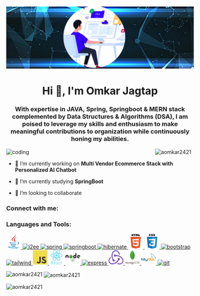 ![logo](https://github.com/aomkar2421/aomkar2421/blob/main/20240131_231805.jpg)
<h1 align="center">Hi 👋, I'm Omkar Jagtap</h1>
<h3 align="center">With expertise in JAVA, Spring, Springboot & MERN stack complemented by Data Structures & Algorithms (DSA), I am poised to leverage my skills and enthusiasm to make meaningful contributions to organization while continuously honing my abilities.</h3>

<img align="left" src="Couple Laptop System Coding.gif" alt="coding" width="400">

<p align="left"> <img src="https://komarev.com/ghpvc/?username=aomkar2421&label=Profile%20views&color=0e75b6&style=flat" alt="aomkar2421" /> </p>

- 🔭 I’m currently working on **Multi Vendor Ecommerce Stack with Personalized AI Chatbot**

- 🌱 I’m currently studying **SpringBoot**

- 👯 I’m looking to collaborate

<h3 align="left">Connect with me:</h3>
<p align="left">
</p>

<h3 align="left">Languages and Tools:</h3>
<p align="left"> 
  <a href="https://www.java.com" target="_blank" rel="noreferrer"> 
    <img src="https://raw.githubusercontent.com/devicons/devicon/master/icons/java/java-original.svg" alt="java" width="40" height="40"/> 
  </a> 
  <a href="https://www.oracle.com/java/technologies/j2ee.html" target="_blank" rel="noreferrer"> 
    <img src="https://www.vectorlogo.zone/logos/oracle/oracle-icon.svg" alt="j2ee" width="40" height="40"/> 
  </a> 
  <a href="https://spring.io/" target="_blank" rel="noreferrer"> 
    <img src="https://www.vectorlogo.zone/logos/springio/springio-icon.svg" alt="spring" width="40" height="40"/> 
  </a> 
  <a href="https://spring.io/projects/spring-boot" target="_blank" rel="noreferrer"> 
    <img src="https://cdn.worldvectorlogo.com/logos/spring-boot-1.svg" alt="springboot" width="40" height="40"/> 
  </a> 
  <a href="https://hibernate.org/" target="_blank" rel="noreferrer"> 
    <img src="https://www.vectorlogo.zone/logos/hibernate/hibernate-icon.svg" alt="hibernate" width="40" height="40"/> 
  </a> 
  <a href="https://www.w3.org/html/" target="_blank" rel="noreferrer"> 
    <img src="https://raw.githubusercontent.com/devicons/devicon/master/icons/html5/html5-original-wordmark.svg" alt="html5" width="40" height="40"/> 
  </a> 
  <a href="https://www.w3schools.com/css/" target="_blank" rel="noreferrer"> 
    <img src="https://raw.githubusercontent.com/devicons/devicon/master/icons/css3/css3-original-wordmark.svg" alt="css3" width="40" height="40"/> 
  </a> 
  <a href="https://getbootstrap.com" target="_blank" rel="noreferrer"> 
    <img src="https://imgs.search.brave.com/linDLuCrb1B71Jtl1QP-3vAdm7VNtPqEZWlf2RStp44/rs:fit:860:0:0:0/g:ce/aHR0cHM6Ly91cGxv/YWQud2lraW1lZGlh/Lm9yZy93aWtpcGVk/aWEvY29tbW9ucy9i/L2IyL0Jvb3RzdHJh/cF9sb2dvLnN2Zw" alt="bootstrap" width="40" height="40"/> 
  </a> 
  <a href="https://tailwindcss.com/" target="_blank" rel="noreferrer"> 
    <img src="https://www.vectorlogo.zone/logos/tailwindcss/tailwindcss-icon.svg" alt="tailwind" width="40" height="40"/> 
  </a> 
  <a href="https://developer.mozilla.org/en-US/docs/Web/JavaScript" target="_blank" rel="noreferrer"> 
    <img src="https://raw.githubusercontent.com/devicons/devicon/master/icons/javascript/javascript-original.svg" alt="javascript" width="40" height="40"/> 
  </a> 
  <a href="https://reactjs.org/" target="_blank" rel="noreferrer"> 
    <img src="https://raw.githubusercontent.com/devicons/devicon/master/icons/react/react-original-wordmark.svg" alt="react" width="40" height="40"/> 
  </a> 
  <a href="https://nodejs.org" target="_blank" rel="noreferrer"> 
    <img src="https://raw.githubusercontent.com/devicons/devicon/master/icons/nodejs/nodejs-original-wordmark.svg" alt="nodejs" width="40" height="40"/> 
  </a> 
  <a href="https://expressjs.com" target="_blank" rel="noreferrer"> 
    <img src="https://imgs.search.brave.com/7wjno-E9Txj-0OPLAjhqN0ugLyn8j1Im8QYBZT6mRtM/rs:fit:860:0:0:0/g:ce/aHR0cHM6Ly9jZG4u/YnV0dGVyY21zLmNv/bS84YW04UFpFQ1Nj/RGF3UWEzM0x2Mg" alt="express" width="40" height="40"/> 
  </a> 
  <a href="https://redux.js.org" target="_blank" rel="noreferrer"> 
    <img src="https://raw.githubusercontent.com/devicons/devicon/master/icons/redux/redux-original.svg" alt="redux" width="40" height="40"/> 
  </a> 
  <a href="https://www.mongodb.com/" target="_blank" rel="noreferrer"> 
    <img src="https://raw.githubusercontent.com/devicons/devicon/master/icons/mongodb/mongodb-original-wordmark.svg" alt="mongodb" width="40" height="40"/> 
  </a> 
  <a href="https://www.mysql.com/" target="_blank" rel="noreferrer"> 
    <img src="https://raw.githubusercontent.com/devicons/devicon/master/icons/mysql/mysql-original-wordmark.svg" alt="mysql" width="40" height="40"/> 
  </a>
  <a href="https://git-scm.com/" target="_blank" rel="noreferrer"> 
    <img src="https://www.vectorlogo.zone/logos/git-scm/git-scm-icon.svg" alt="git" width="40" height="40"/>
  </a>
</p>

<p><img align="left" src="https://github-readme-stats.vercel.app/api/top-langs?username=aomkar2421&show_icons=true&locale=en&layout=compact" alt="aomkar2421" /></p>

<p>&nbsp;<img align="center" src="https://github-readme-stats.vercel.app/api?username=aomkar2421&show_icons=true&locale=en" alt="aomkar2421" /></p>

<p><img align="center" src="https://github-readme-streak-stats.herokuapp.com/?user=aomkar2421&" alt="aomkar2421" /></p>
